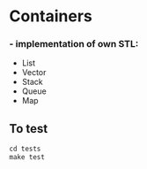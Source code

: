 # Containers
###  - implementation of own STL:

- List
- Vector
- Stack  
- Queue
- Map

## To test
```c
cd tests
make test
```